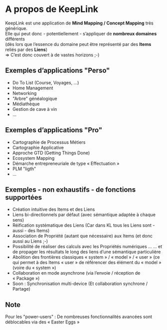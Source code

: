 A propos de KeepLink
==
KeepLink est une application de __Mind Mapping / Concept Mapping__ très générique.    
Elle qui peut donc - potentiellement - s’appliquer de __nombreux domaines__ différents   
(dès lors que l’essence du domaine peut être représenté par des __Items__ reliés par des __Liens__)   
=> C’est donc couvert à de vastes horizons ;-)

Exemples d’applications "Perso"
-
* Do To List (Course, Voyages, …)
* Home Management
* Networking
* "Arbre" généalogique
* Médiathèque
* Gestion de cave à vin
* ...

Exemples d’applications "Pro"
-
* Cartographie de Processus Métiers
* Cartographie Applicative
* Approche GTD (Getting Things Done)
* Ecosystem Mapping
* Démarche entrepreneuriale de type « Effectuation » 
* PLM "ligth"
* ...

Exemples - non exhaustifs - de fonctions supportées
-
* Création intuitive des Items et des Liens
* Liens bi-directionnels par défaut (avec sémantique adaptée à chaque sens)
* Réification systématique des Liens (Car dans KL tous les Liens sont - aussi - des Items)
* Association de Propriété (autant que nécessaire) aux Items (et donc aussi au Liens ;-)
* Possibilité de réaliser des calculs avec les Propriétés numériques … … et de propager les résultats le long des liens d’une sémantique particulière
* Abolition des frontières classiques « system » / « model » / « user » (ce qui permet à des Items « user » de référencer des élément du « model » (voire du « system »)
* Collaboration en mode asynchrone (via l’envoie / réception de « Package »)
* Soon : Synchronisation multi-device (Et collaboration  synchrone / Partage)

Note
-
Pour les "power-users" : De nombreuses fonctionnalités avancées sont déblocables via des « Easter Eggs »
